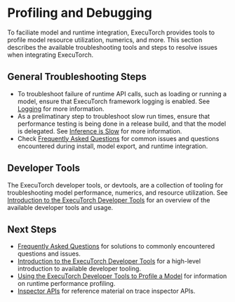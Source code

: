 # Profiling and Debugging

To faciliate model and runtime integration, ExecuTorch provides tools to profile model resource utilization, numerics, and more. This section describes the available troubleshooting tools and steps to resolve issues when integrating ExecuTorch.

## General Troubleshooting Steps

- To troubleshoot failure of runtime API calls, such as loading or running a model, ensure that ExecuTorch framework logging is enabled. See [Logging](using-executorch-runtime-integration.md#logging) for more information.
- As a prelimatinary step to troubleshoot slow run times, ensure that performance testing is being done in a release build, and that the model is delegated. See [Inference is Slow](using-executorch-faqs.md#inference-is-slow--performance-troubleshooting) for more information.
- Check [Frequently Asked Questions](using-executorch-faqs.md) for common issues and questions encountered during install, model export, and runtime integration.

## Developer Tools

The ExecuTorch developer tools, or devtools, are a collection of tooling for troubleshooting model performance, numerics, and resource utilization. See [Introduction to the ExecuTorch Developer Tools](devtools-overview.md) for an overview of the available developer tools and usage.

## Next Steps

- [Frequently Asked Questions](using-executorch-faqs.md) for solutions to commonly encountered questions and issues.
- [Introduction to the ExecuTorch Developer Tools](runtime-profiling.md) for a high-level introduction to available developer tooling.
- [Using the ExecuTorch Developer Tools to Profile a Model](tutorials/devtools-integration-tutorial.md) for information on runtime performance profiling.
- [Inspector APIs](runtime-profiling.md) for reference material on trace inspector APIs.
